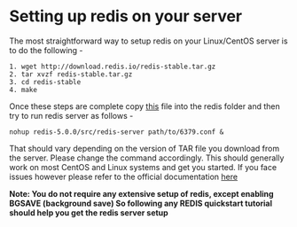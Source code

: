 # Setting up redis on your server
The most straightforward way to setup redis on your Linux/CentOS server is to do the following -
```
1. wget http://download.redis.io/redis-stable.tar.gz
2. tar xvzf redis-stable.tar.gz
3. cd redis-stable
4. make
```


Once these steps are complete copy [this](https://github.com/usc-isi-i2/dig-wikifier/blob/master/redis/redis-5.0.0/config/6379.conf) file into the redis folder
and then try to run redis server as follows -

```
nohup redis-5.0.0/src/redis-server path/to/6379.conf &
```

That should vary depending on the version of TAR file you download from the server. Please change the command accordingly. This should generally work on most
CentOS and Linux systems and get you started. If you face issues however please refer to the official documentation [here](https://redis.io/topics/quickstart)

**Note: You do not require any extensive setup of redis, except enabling BGSAVE (background save) So following any REDIS quickstart tutorial should help you get the redis server setup**
